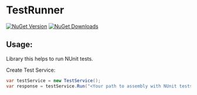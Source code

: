 # TestRunner

[![NuGet Version](http://img.shields.io/nuget/v/Agero.TestsRunner.NUnit.svg?style=flat)](https://www.nuget.org/packages/Agero.TestsRunner.NUnit/) 
[![NuGet Downloads](http://img.shields.io/nuget/dt/Agero.TestsRunner.NUnit.svg?style=flat)](https://www.nuget.org/packages/Agero.TestsRunner.NUnit/)

## Usage:
Library this helps to run NUnit tests.

Create Test Service: 

```csharp 
var testService = new TestService();
var response = testService.Run("<Your path to assembly with NUnit tests>");
```

